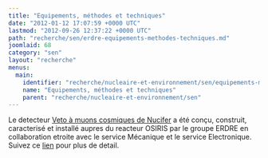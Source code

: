 ```yaml
---
title: "Equipements, méthodes et techniques"
date: "2012-01-12 17:07:59 +0000 UTC"
lastmod: "2012-09-26 12:37:22 +0000 UTC"
path: "recherche/sen/erdre-equipements-methodes-techniques.md"
joomlaid: 68
category: "sen"
layout: "recherche"
menus:
  main:
    identifier: "recherche/nucleaire-et-environnement/sen/equipements-methodes-techniques"
    name: "Equipements, méthodes et techniques"
    parent: "recherche/nucleaire-et-environnement/sen"
---
```

Le detecteur [Veto à muons cosmiques de Nucifer](services-techniques-et-administration/mecanique/projets-realisations.md) a été conçu, construit, caracterisé et installé aupres du reacteur OSIRIS par le groupe ERDRE en collaboration etroite avec le service Mécanique et le service Electronique. Suivez ce [lien](.md) pour plus de detail.

